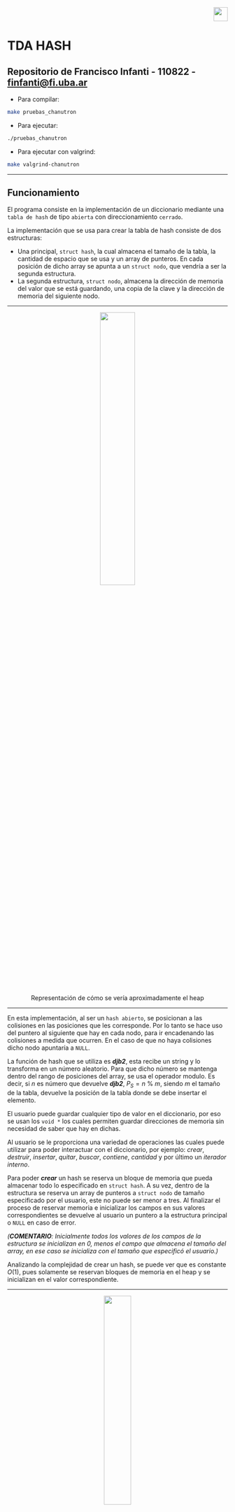 <div align="right">
<img width="32px" src="img/algo2.svg">
</div>

# TDA HASH

## Repositorio de Francisco Infanti - 110822 - finfanti@fi.uba.ar

- Para compilar:

```bash
make pruebas_chanutron 
```

- Para ejecutar:

```bash
./pruebas_chanutron 
```

- Para ejecutar con valgrind:
```bash
make valgrind-chanutron
```
---
##  Funcionamiento
El programa consiste en la implementación de un diccionario mediante una `tabla de hash` de tipo `abierta` con direccionamiento `cerrado`.

La implementación que se usa para crear la tabla de hash consiste de dos estructuras:
- Una principal, `struct hash`, la cual almacena el tamaño de la tabla, la cantidad de espacio que se usa y un array de punteros. En cada posición de dicho array se apunta a un `struct nodo`, que vendría a ser la segunda estructura.
- La segunda estructura, `struct nodo`, almacena la dirección de memoria del valor que se está guardando, una copia de la clave y la dirección de memoria del siguiente nodo.

---
<div align="center">
<img width="40%" src="img/estructura_hash.svg">
<div>Representación de cómo se vería aproximadamente el heap</div>
</div>

---
En esta implementación, al ser un `hash abierto`, se posicionan a las colisiones en las posiciones que les corresponde. Por lo tanto se hace uso del puntero al siguiente que hay en cada nodo, para ir encadenando las colisiones a medida que ocurren. En el caso de que no haya colisiones dicho nodo apuntaría a `NULL`.

La función de hash que se utiliza es ***djb2***, esta recibe un string y lo transforma en un número aleatorio. Para que dicho número se mantenga dentro del rango de posiciones del array, se usa el operador modulo. Es decir, si $n$ es número que devuelve ***djb2***, $P_S = n$ % $m$, siendo $m$ el tamaño de la tabla, devuelve la posición de la tabla donde se debe insertar el elemento.

El usuario puede guardar cualquier tipo de valor en el diccionario, por eso se usan los `void *` los cuales permiten guardar direcciones de memoria sin necesidad de saber que hay en dichas.

Al usuario se le proporciona una variedad de operaciones las cuales puede utilizar para poder interactuar con el diccionario, por ejemplo: *crear*, *destruir*, *insertar*, *quitar*, *buscar*, *contiene*, *cantidad* y por último un *iterador interno*.

Para poder ***crear*** un hash se reserva un bloque de memoria que pueda almacenar todo lo especificado en `struct hash`. A su vez, dentro de la estructura se reserva un array de punteros a `struct nodo` de tamaño especificado por el usuario, este no puede ser menor a tres. Al finalizar el proceso de reservar memoria e inicializar los campos en sus valores correspondientes se devuelve al usuario un puntero a la estructura principal o `NULL` en caso de error.

*(***COMENTARIO***: Inicialmente todos los valores de los campos de la estructura se inicializan en $0$, menos el campo que almacena el tamaño del array, en ese caso se inicializa con el tamaño que especificó el usuario.)*

Analizando la complejidad de crear un hash, se puede ver que es constante $O(1)$, pues solamente se reservan bloques de memoria en el heap y se inicializan en el valor correspondiente.

---
<div align="center">
<img width="35%" src="img/hash_crear.svg">
<div>Representación de cómo se vería el heap luego de haber sido creado</div>
</div>

---
Una vez creado el hash, se debe destruirlo cuando se termine de usarlo. Para realizar dicha operación se proporcionan dos funciones, ambas liberan la memoria que ocupa el hash, pero con la diferencia de que una aplica una función destructora a cada elemento y la otra no. La forma más sencilla de destruir el hash, es recorrer el array y liberar la memoria de cada nodo que se encuentra en la posición $x$. Una vez se termina de recorrer, se libera el array y por último la estructura principal.

Veamos que la complejidad de destruir un hash siempre va a ser $O(n)$, pues si se almacenan $n$ elementos, se debe liberar la memoria de cada uno de ellos, por lo tanto recorremos $n$ elementos.

---
<div align="center">
<img width="70%" src="img/hash_destruir.svg">
<div>Representación de cómo sería el proceso de ir liberando la memoria de cada parte de la estructura</div>
</div>

---
Para utilizar la función de insertar, el usuario debe proporcionar el hash, una clave, el valor que desea guardar y, si quiere, un doble puntero a `void`. En esta implementación si la clave ya existe, lo que se hace es actualizar el valor del nodo que contenga dicha clave por el nuevo valor pasado. Si el usuario proporcionó el doble puntero a `void`, se le devuelve a través de este el valor anterior que tenía el nodo, ahora si no se intercambio nada se le devolverá `NULL`.

Entonces para insertar un nuevo valor se hashea la clave usando la función ***djb2*** a una posición válida del array. Una vez se tiene dicha posición se debe verificar que en esta posición no exista un nodo con esa clave, por lo tanto se recorre todas las colisiones que hay en esa posición (si es que las hay) y se verifica si alguna clave coincide con la recibida. En el caso de que ya exista, como dije antes, se actualiza el valor. Ahora en caso de no existir, se crea un nuevo nodo con una copia de la clave y un valor, y se lo encadena en el primer lugar.

Veamos que la complejidad de insertar un elemento en una tabla de hash es $O(n)$, pues en el peor de los casos se recorre las $n$ colisiones de la $m$ posición del array para determinar que la clave no existe.

---
<div align="center">
<img width="60%" src="img/hash_insertar.svg">
<div>Representación de cómo se vería insertar un nuevo elemento que no colisione (es muy similar cuando colisiona) y como se vería si se tendria que actualizar el valor</div>
</div>

---
Por último se calcula el *factor de carga* de la tabla. Dicho valor se calcula como $F_C = \frac{capacidad}{tamaño}$, si $F_C \ge 0.7$, entonces se hace un ***rehash***. En esta implementación hacer un ***rehash*** consiste en agrandar el tamaño del array al doble. Es decir, si el tamaño original era $4$, ahora pasa a ser $8$.

Para hacer esta operación se crea un puntero auxiliar que apunte a la antigua tabla de $n$ posiciones, y se reserva con el puntero del hash un nuevo bloque de memoria de tamaño $2n$. Luego recorriendo la antigua tabla de hash se acomodan los nodos en la nueva tabla, calculando a cada uno de ellos su nueva posición. Finalmente se libera la memoria de la tabla antigua.

La complejidad que tiene el ***rehash*** va a ser $O(n)$, pues se debe recorrer los $n$ elementos de la antigua tabla e ir acomodandolos en la nueva.

---
<div align="center">
<img width="60%" src="img/rehash.svg">
<div>Representación de como se veria resumidamente la operación de rehash</div>
</div>

---
Para utilizar la función de eliminar, el usuario debe proporcionar la tabla de hash y la clave del elemento que se desea eliminar. Una vez finalizado el proceso se devuelve el elemento eliminado o `NULL` si no existía o en caso de error,

Para eliminar un elemento se hace hashea la clave a una posición válida del array y pueden ocurrir tres casos:
- Se verifica si existen nodos en dicha posición.
 - En caso de que no, se devuelve `NULL`, pues eso significa que el elemento no existe.
 - Si existe y además está en la primera posición de las colisiones. Entonces se hace que el puntero del array apunte al siguiente de eliminar y se elimina el elemento liberando memoria.
 - Si existe, pero no está en la primera posición, entonces se recorre las colisiones hasta encontrar el nodo anterior al elemento que queremos eliminar o hasta que no haya más nodos. Si ocurre el primer caso, entonces se hace que el anterior apunte al siguiente de eliminar y luego se elimina el elemento. Ahora, si ocurre el segundo caso, se devuelve `NULL`, pues eso significa que no existe el elemento.

Veamos que la complejidad de eliminar un elemento en un hash es $O(n)$, pues en el peor de los casos, cuando se hashea la clave, se obtiene una posición con $n$ colisiones y hay que recorrer todas para determinar que el nodo no existe.

---
<div align="center">
<img width="40%" src="img/hash_quitar.svg">
<div>Representación de cómo se vería el proceso de quitar un elemento del hash</div>
</div>

---
Para poder buscar un elemento o saber si existe un elemento con una clave en la tabla de hash, el usuario debe proporcionar la tabla y la clave del elemento que desea buscar. La diferencia entre buscar un elemento o saber si existe esa clave es que uno devuelve un puntero al elemento, si existe, y el otro devuelve true o false, dependiendo de si existe o no.

El proceso que se hace es muy similar, la única diferencia es lo que devuelven. Se hashea la clave dada y se recorren todas las colisiones que haya en esa posición del array. Buscando el nodo que tenga la clave que coincida con la que se pasa por parámetro. En caso de no existir se devuelve `NULL` o false, dependiendo de qué función se esté utilizando.

Veamos que la complejidad de buscar un elemento en una tabla de hash, en el caso promedio es $O(1)$, pues al hashear se obtiene una posición donde se encuentra directamente el elemento buscado. Es cierto que en el peor caso es $O(n)$, pues se deben recorrer $n$ colisiones, pero eso depende de que tan buena sea la función de hash y el uso o no de un ***rehash***.

---
<div align="center">
<img width="40%" src="img/hash_buscar.svg">
<div>Por ejemplo, busco el valor con la clave 0x74b1d29a, si la hasheo con djb2 me da la posicion 2, entonces uso el puntero en la posicion 2 del array para ir a donde esta apuntando y vemos que existe el elemento</div>
<div>Podria haber tomado la clave 0xd70dd2ee y vemos que nos da la posicion 4, pero como ahi no hay nada, entonces no existe</div>
</div>

---
Para determinar la cantidad de elementos que hay en la tabla de hash se puede usar una función que devuelve un valor al cual se tiene una referencia directa desde la estructura `struct hash`. Por lo tanto es por eso que esta operación tiene complejidad constante $O(1)$.

El iterador interno le permite al usuario recorrer los elementos que él quiera, este funciona pasándole la tabla de hash, una función de tipo bool y un auxiliar, si se quiere. La función se le aplica a cada elemento del hash hasta que devuelva false. Finalmente se devuelve la cantidad de elementos a los cuales se les aplica la función. La complejidad de esto es $O(n)$, pues en el peor de los casos se recorren los $n$ elementos de la tabla.

## Respuestas a las preguntas teóricas
Un diccionario es una colección de pares, un par está conformado por dos partes:
- El `valor:` es lo que se quiere almacenar en el diccionario.
- La `clave:` esta debe ser única, pues se va a utilizar como un índice para acceder a un dato.

El motivo por el cual usamos diccionarios es porque estos mejoran el tiempo de acceso a un elemento. Es decir, veamos en el caso de las **lista**, el acceso a un dato tiene una complejidad lineal $O(n)$. En el caso de los **ABB** (suponiendo que está balanceado), la complejidad sería $O(log(n))$. Pero en el caso de los diccionarios, se busca optimizar esta operación a tal punto de que la complejidad, en el caso promedio, sea $O(1)$. Entonces buscar un elemento en un diccionario con $n$ elementos sería algo casi instantáneo.
 
### Tablas de Hash
Una posible forma de implementar los diccionarios es con ***Tablas de Hash***. Esta, como lo dice el nombre, es una estructura que tiene una forma de una tabla, donde en cada posición de la tabla se almacena un par.

Yo para poder acceder a un elemento de la tabla voy a necesitar la `clave` que está asociada a este elemento. Teniendo mi `clave` voy a tener que aplicarle una `función de hash`.
- Una `función de hash` es una función la cual transforma claves en un número asociado. Una función de hash no puede depender de algo relacionado a la tabla de hash. En nuestro caso, las funciones que vamos a usar van a transformar un string a un número, dicho lo dividiremos por el tamaño de la tabla y usaremos el resto como posición en la tabla.

Una vez tengamos la posición asociada a la clave, debemos verificar si en esa posición está el elemento que buscamos. Si el elemento existe, entonces debe estar en esa posición. Si eso no ocurre, entonces hicimos algo mal.

---
<div align="center">
<img width="45%" src="img/tabla_de_hash.svg">
<div>A cada clave se le asocia una posición donde podemos encontrar tanto el valor como la clave</div>
</div>

---
El problema que ocurre es que yo puedo tener $n$ claves y $m$ posiciones en tabla. Ahora $n$ es un valor que no está acotado, puede tomar valores desde $0$ hasta el infinito. Pero $m$ si es un valor acotado, este depende de la cantidad de espacio que tiene nuestra tabla de hash. Entonces lo que va a ocurrir, sea cual sea la función de hash, es que para $x$ valores de $n$ van a coincidir las posiciones en la tabla de hash. A esto se lo llaman ***Colisiones*** y dependiendo de cómo las resolvamos vamos a estar utilizando un tipo de hash diferente.

---
<div align="center">
<img width="45%" src="img/colisiones.svg">
</div>

---
- ### Hash Cerrado
  Se dice que cuando un hash es cerrado, este tiene un `direccionamiento abierto`.

  Que un hash sea cerrado significa que los pares deben guardarse dentro de la misma estructura que la tabla. Entonces podríamos pensar que cada posición de la tabla va a almacenar un `valor` y una `clave`, es decir, un par.

  ---
  <div align="center">
  <img width="45%" src="img/hash_cerrado.svg">
  <div>Representacion de un hash cerrado</div>
  </div>

  ---
  En este tipo de hash para poder manejar las `colisiones` existen tres formas diferentes:
  - `Probing Lineal:` en este caso lo que hacemos es insertar la colisión en la próxima posición vacía de la tabla. Es decir, nosotros vamos a hashear la clave y veremos que en la posición obtenida ya hay un par. Entonces iremos avanzando por las posiciones de la tabla hasta encontrar una posición libre e insertar el nuevo par.
  - `Probing Cuadrático:` en este caso usaremos la operación (intentos fallidos)² para poder insertar.
      
    - Por ejemplo si nuestra función de hash es $hash(clave)$ % $tamanio$, si encontramos una colisión la primera vez haremos $hash(clave) +1²$ % $tamanio$, la segunda $hash(clave) +2²$ % $tamanio$ y la n-ésima $hash(clave) +n²$ % $tamanio$

  - `Hash Doble:` en este caso, como lo dice el nombre, aplicaremos otro hash diferente hasta encontrar un lugar libre en la tabla.

  Se dice que está hash tiene un `direccionamiento abierto`, porque cuando insertamos un elemento lo estamos insertando en una posición incorrecta.

  ---
  <div align="center">
  <img width="100%" src="img/probing_lineal.svg">
  <div>Como se resolveria una colisión con Probing Lineal</div>
  </div>

  ---  
- ### Hash Abierto
  Se dice que cuando un hash es abierto, este tiene un `direccionamiento cerrado`.

  Se dice que es un hash abierto, porque almacenaremos los pares fuera de la estructura de la tabla, es decir, en cada posicion de la tabla habrá un puntero a una estructura donde se encontrarán los pares, esta estructura pueden ser **nodos**, **listas**, etc...

  ---
  <div align="center">
  <img width="40%" src="img/hash_abierto.png">
  <div>Representacion de un hash abierto</div>
  </div>

  ---
  Para trabajar con las colisiones lo que haremos es encadenar las colisiones en la estructura. Veamos que no hay problemas, pues si usamos una lista, podemos tener $n$ elementos en esa lista. Entonces nosotros hasheamos la clave, obtenemos la posición y accedemos a la estructura donde debemos buscar el elemento recorriendola.


  Se dice que es un `direccionamiento cerrado`, porque las colisiones las estamos mandando a la posición que les corresponde, solamente que las insertamos en una estructura a parte.

Ahora es lógico pensar que al usar cualquier tipo de hash, la complejidad de busqueda no seria $O(1)$, pues en el peor caso del abierto (si usamos `probing lineal`) debemos recorrer $n$ elementos de la tabla hasta volver a la posición donde estábamos y determinar que la clave no existe. Y en el peor caso del cerrado debemos recorrer la estructura que estemos usando y esta puede también tener $n$ elementos. Ahora la realidad es que en el caso promedio, la complejidad es $O(1)$ y además las colisiones van a depender de qué tan buena sea la función de hash que estamos utilizando. Además para poder mejorar esto, lo que hacemos es llevar la cuenta de un `factor de carga` y que cuando este factor supera cierto valor aumentamos el tamaño de nuestra tabla al doble, triple o lo que sea. A esta operación se la llama ***rehashear*** y lo que hacemos es crear una nueva estructura y hashear cada clave, con la misma función que usamos antes, para volver a insertar todos los elementos. Como el rango de posiciones de la tabla aumentó, entonces aumenta la posibilidad de que las claves no colisionan.